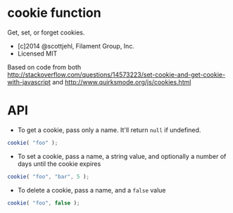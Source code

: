 cookie function
======

Get, set, or forget cookies.

* [c]2014 @scottjehl, Filament Group, Inc. 
* Licensed MIT 

Based on code from both http://stackoverflow.com/questions/14573223/set-cookie-and-get-cookie-with-javascript and http://www.quirksmode.org/js/cookies.html


# API
* To get a cookie, pass only a name. It'll return `null` if undefined.
```js
cookie( "foo" );
```

* To set a cookie, pass a name, a string value, and optionally a number of days until the cookie expires
```js
cookie( "foo", "bar", 5 );
```

* To delete a cookie, pass a name, and a `false` value
```js
cookie( "foo", false );
```
